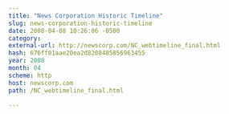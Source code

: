 ```yaml
---
title: "News Corporation Historic Timeline"
slug: news-corporation-historic-timeline
date: 2008-04-08 10:26:06 -0500
category: 
external-url: http://newscorp.com/NC_webtimeline_final.html
hash: 676ff01aae20ea2d8208485856963455
year: 2008
month: 04
scheme: http
host: newscorp.com
path: /NC_webtimeline_final.html

---
```



